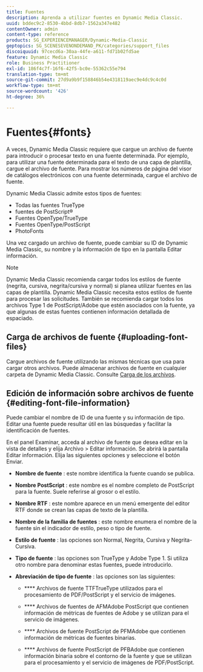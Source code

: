```yaml
---
title: Fuentes
description: Aprenda a utilizar fuentes en Dynamic Media Classic.
uuid: bddec9c2-8530-4bbd-8db7-1562a347e482
contentOwner: admin
content-type: reference
products: SG_EXPERIENCEMANAGER/Dynamic-Media-Classic
geptopics: SG_SCENESEVENONDEMAND_PK/categories/support_files
discoiquuid: 97cecd6a-30aa-44fe-a611-fd71b02fd5ae
feature: Dynamic Media Classic
role: Business Practitioner
exl-id: 186f4c7f-16f6-42f5-bc0e-55362c55e794
translation-type: tm+mt
source-git-commit: 27d9a9b9f158846b54e4318119aec9e4dc9c4c0d
workflow-type: tm+mt
source-wordcount: '426'
ht-degree: 36%

---
```


# Fuentes{#fonts}

A veces, Dynamic Media Classic requiere que cargue un archivo de fuente para introducir o procesar texto en una fuente determinada. Por ejemplo, para utilizar una fuente determinada para el texto de una capa de plantilla, cargue el archivo de fuente. Para mostrar los números de página del visor de catálogos electrónicos con una fuente determinada, cargue el archivo de fuente.

Dynamic Media Classic admite estos tipos de fuentes:

* Todas las fuentes TrueType
* fuentes de PostScript®
* Fuentes OpenType/TrueType
* Fuentes OpenType/PostScript
* PhotoFonts

Una vez cargado un archivo de fuente, puede cambiar su ID de Dynamic Media Classic, su nombre y la información de tipo en la pantalla Editar información.

>[!NOTE]
>
>Dynamic Media Classic recomienda cargar todos los estilos de fuente (negrita, cursiva, negrita/cursiva y normal) si planea utilizar fuentes en las capas de plantilla. Dynamic Media Classic necesita estos estilos de fuente para procesar las solicitudes. También se recomienda cargar todos los archivos Type 1 de PostScript/Adobe que estén asociados con la fuente, ya que algunas de estas fuentes contienen información detallada de espaciado.

## Carga de archivos de fuente  {#uploading-font-files}

Cargue archivos de fuente utilizando las mismas técnicas que usa para cargar otros archivos. Puede almacenar archivos de fuente en cualquier carpeta de Dynamic Media Classic. Consulte [Carga de los archivos](uploading-files.md#uploading_your_files).

## Edición de información sobre archivos de fuente  {#editing-font-file-information}

Puede cambiar el nombre de ID de una fuente y su información de tipo. Editar una fuente puede resultar útil en las búsquedas y facilitar la identificación de fuentes.

En el panel Examinar, acceda al archivo de fuente que desea editar en la vista de detalles y elija Archivo > Editar información. Se abrirá la pantalla Editar información. Elija las siguientes opciones y seleccione el botón Enviar.

* **Nombre de fuente** : este nombre identifica la fuente cuando se publica.

* **Nombre PostScript** : este nombre es el nombre completo de PostScript para la fuente. Suele referirse al grosor o el estilo.

* **Nombre RTF** : este nombre aparece en un menú emergente del editor RTF donde se crean las capas de texto de la plantilla.

* **Nombre de la familia de fuentes** : este nombre enumera el nombre de la fuente sin el indicador de estilo, peso o tipo de fuente.

* **Estilo de fuente** : las opciones son Normal, Negrita, Cursiva y Negrita-Cursiva.

* **Tipo de fuente** : las opciones son TrueType y Adobe Type 1. Si utiliza otro nombre para denominar estas fuentes, puede introducirlo.

* **Abreviación de tipo de fuente** : las opciones son las siguientes:

   * **** Archivos de fuente TTFTrueType utilizados para el procesamiento de PDF/PostScript y el servicio de imágenes.

   * **** Archivos de fuentes de AFMAdobe PostScript que contienen información de métricas de fuentes de Adobe y se utilizan para el servicio de imágenes.

   * **** Archivos de fuente PostScript de PFMAdobe que contienen información de métricas de fuentes binarias.

   * **** Archivos de fuente PostScript de PFBAdobe que contienen información binaria sobre el contorno de la fuente y que se utilizan para el procesamiento y el servicio de imágenes de PDF/PostScript.
